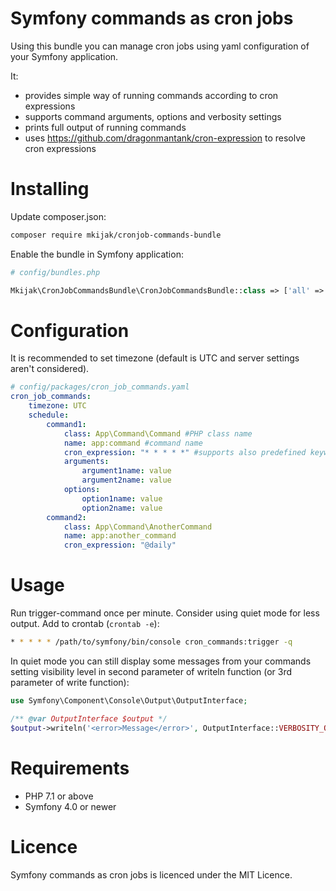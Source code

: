 Symfony commands as cron jobs
==========================

Using this bundle you can manage cron jobs using yaml configuration of your Symfony application.

It: 
* provides simple way of running commands according to cron expressions
* supports command arguments, options and verbosity settings
* prints full output of running commands
* uses https://github.com/dragonmantank/cron-expression to resolve cron expressions

Installing
==========================
Update composer.json:
```bash
composer require mkijak/cronjob-commands-bundle
```
Enable the bundle in Symfony application:
```php
# config/bundles.php 

Mkijak\CronJobCommandsBundle\CronJobCommandsBundle::class => ['all' => true],
```

Configuration
==========================
It is recommended to set timezone (default is UTC and server settings aren't considered).

``` yaml
# config/packages/cron_job_commands.yaml
cron_job_commands:
    timezone: UTC
    schedule:
        command1:
            class: App\Command\Command #PHP class name
            name: app:command #command name
            cron_expression: "* * * * *" #supports also predefined keywords e. g. "@daily", see https://github.com/dragonmantank/cron-expression
            arguments:
                argument1name: value
                argument2name: value
            options:
                option1name: value
                option2name: value
        command2:
            class: App\Command\AnotherCommand
            name: app:another_command
            cron_expression: "@daily"
```

Usage
==========================
Run trigger-command once per minute. Consider using quiet mode for less output. Add to crontab (`crontab -e`):

```bash
* * * * * /path/to/symfony/bin/console cron_commands:trigger -q
```

In quiet mode you can still display some messages from your commands setting visibility level in second parameter of writeln function (or 3rd parameter of write function):

``` php
use Symfony\Component\Console\Output\OutputInterface;

/** @var OutputInterface $output */
$output->writeln('<error>Message</error>', OutputInterface::VERBOSITY_QUIET)
```

Requirements
==========================

* PHP 7.1 or above
* Symfony 4.0 or newer

Licence
==========================
Symfony commands as cron jobs is licenced under the MIT Licence.
